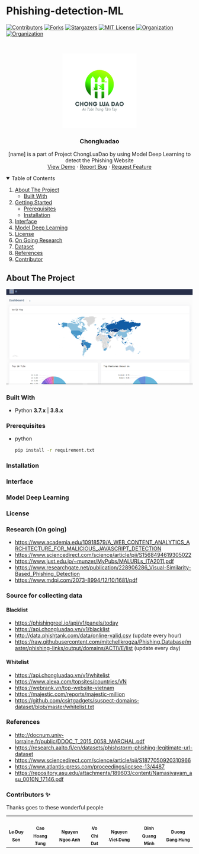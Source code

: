 # Phishing-detection-ML
[![Contributors][contributors-shield]][contributors-url]
[![Forks][forks-shield]][forks-url]
[![Stargazers][stars-shield]][stars-url]
[![MIT License][license-shield]][license-url]
[![Organization][organization-shield]][organization-url]
[![Organization][project-shield]][project-url]

<br />
<p align="center">
  <a href="https://github.com/aidenpearce001/Phishing-detection-ML">
    <img src="Images/logo.jpg" alt="Logo" width="200" height="200">
  </a>

  <h3 align="center">Chongluadao</h3>

  <p align="center">
    [name] is a part of Project ChongLuaDao by using Model Deep Learning to detect the Phishing Website
    <br />
    <a href="http://103.90.227.67:45000/">View Demo</a>
    ·
    <a href="https://github.com/aidenpearce001/Phishing-detection-ML/issues">Report Bug</a>
    ·
    <a href="https://github.com/aidenpearce001/Phishing-detection-ML/issues">Request Feature</a>
  </p>
</p>

<!-- TABLE OF CONTENTS -->
<details open="open">
  <summary>Table of Contents</summary>
  <ol>
    <li>
      <a href="#about-the-project">About The Project</a>
      <ul>
        <li><a href="#built-with">Built With</a></li>
      </ul>
    </li>
    <li>
      <a href="#getting-started">Getting Started</a>
      <ul>
        <li><a href="#prerequisites">Prerequisites</a></li>
        <li><a href="#installation">Installation</a></li>
      </ul>
    </li>
    <li><a href="#interface">Interface</a></li>
    <li><a href="#model-deep-learningg">Model Deep Learning</a></li>
    <li><a href="#license">License</a></li>
    <li><a href="#research-on-going">On Going Research</a></li>
    <li><a href="##source-for-collecting-data">Dataset</a></li>
    <li><a href="#references">References</a></li>
    <li><a href="#contributors-">Contributor</a></li>
  </ol>
</details>

<!-- ABOUT THE PROJECT -->
## About The Project
[![cld][cld-dashhboard]](https://example.com)

### Built With
-   Python **3.7.x** | **3.8.x**

### Prerequisites
* python
  ```sh
  pip install -r requirement.txt
  ```
### Installation

### Interface

### Model Deep Learning


### License

### Research (On going)
- https://www.academia.edu/10918579/A_WEB_CONTENT_ANALYTICS_ARCHITECTURE_FOR_MALICIOUS_JAVASCRIPT_DETECTION
- https://www.sciencedirect.com/science/article/pii/S1568494619305022
- https://www.just.edu.jo/~munzer/MyPubs/MALURLs_ITA2011.pdf
- https://www.researchgate.net/publication/228906286_Visual-Similarity-Based_Phishing_Detection
- https://www.mdpi.com/2073-8994/12/10/1681/pdf

### Source for collecting data
#### Blacklist
- https://phishingreel.io/api/v1/panels/today
- https://api.chongluadao.vn/v1/blacklist
- http://data.phishtank.com/data/online-valid.csv (update every hour)
- https://raw.githubusercontent.com/mitchellkrogza/Phishing.Database/master/phishing-links/output/domains/ACTIVE/list (update every day)

#### Whitelist
- https://api.chongluadao.vn/v1/whitelist
- https://www.alexa.com/topsites/countries/VN
- https://webrank.vn/top-website-vietnam
- https://majestic.com/reports/majestic-million
- https://github.com/csirtgadgets/suspect-domains-dataset/blob/master/whitelist.txt

### References
- http://docnum.univ-lorraine.fr/public/DDOC_T_2015_0058_MARCHAL.pdf
- https://research.aalto.fi/en/datasets/phishstorm-phishing-legitimate-url-dataset
- https://www.sciencedirect.com/science/article/pii/S1877050920310966
- https://www.atlantis-press.com/proceedings/iccsee-13/4487
- https://repository.asu.edu/attachments/189603/content/Namasivayam_asu_0010N_17146.pdf

### Contributors ✨

Thanks goes to these wonderful people 


<table>
  <tr>
    <td align="center"><a href="https://github.com/LeDuySon"><img src="https://avatars.githubusercontent.com/u/33374938?v=4" width="100px;" alt=""/><br /><sub><b>Le Duy Son</b></sub></a></td>
    <td align="center"><a href="https://github.com/CaoHoangTung"><img src="https://avatars.githubusercontent.com/u/22815550?v=4" width="100px;" alt=""/><br /><sub><b>Cao Hoang Tung</b></sub></a></td>
    <td align="center"><a href="https://github.com/ngocanhnckh"><img src="https://avatars.githubusercontent.com/u/12997699?v=4" width="100px;" alt=""/><br /><sub><b>Nguyen Ngoc Anh</b></sub></a></td>
    <td align="center"><a href="https://github.com/chpiano2000"><img src="https://avatars.githubusercontent.com/u/22815550?v=4" width="100px;" alt=""/><br /><sub><b>Vo Chi Dat</b></sub></a></td>
    <td align="center"><a href="https://github.com/rxng8"><img src="https://avatars.githubusercontent.com/u/60036798?v=4" width="100px;" alt=""/><br /><sub><b>Nguyen Viet Dung</b></sub></a></td>
    <td align="center"><a href="https://github.com/quangminhdinh"><img src="https://avatars.githubusercontent.com/u/31373940?v=4" width="100px;" alt=""/><br /><sub><b>Dinh Quang Minh</b></sub></a></td>
    <td align="center"><a href="https://github.com/duongdanghung20"><img src="https://avatars.githubusercontent.com/u/74593730?v=4" width="100px;" alt=""/><br /><sub><b>Duong Dang Hung</b></sub></a></td>
  </tr>
  <tr>
  </tr>
</table>


[contributors-shield]:https://img.shields.io/badge/CONTRIBUTORS-5-green?style=for-the-badge
[contributors-url]: https://github.com/aidenpearce001/Phishing-detection-ML/graphs/contributors
[forks-shield]: https://img.shields.io/badge/FORKS-2-blue?style=for-the-badge
[forks-url]: https://github.com/aidenpearce001/Phishing-detection-ML/network/members
[stars-shield]: https://img.shields.io/badge/STARS-2-blue?style=for-the-badge
[stars-url]: https://github.com/aidenpearce001/Phishing-detection-ML/stargazers
[organization-shield]: https://img.shields.io/badge/organization-YoungIT-lightgrey?style=for-the-badge&logo=appveyor
[organization-url]: https://www.facebook.com/youngit.org
[license-shield]: https://img.shields.io/github/license/othneildrew/Best-README-Template.svg?style=for-the-badge
[license-url]: https://github.com/othneildrew/Best-README-Template/blob/master/LICENSE.txt
[project-shield]: https://img.shields.io/badge/Project-chongluadao-green?style=for-the-badge&logo=appveyor
[project-url]: https://www.facebook.com/chongluadao.vn
[cld-dashhboard]: Images/dashboard.PNG
